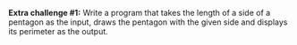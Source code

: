 **Extra challenge #1:** Write a program that takes the length of a side of a pentagon as the input, draws the pentagon with the given side and displays its perimeter as the output.
